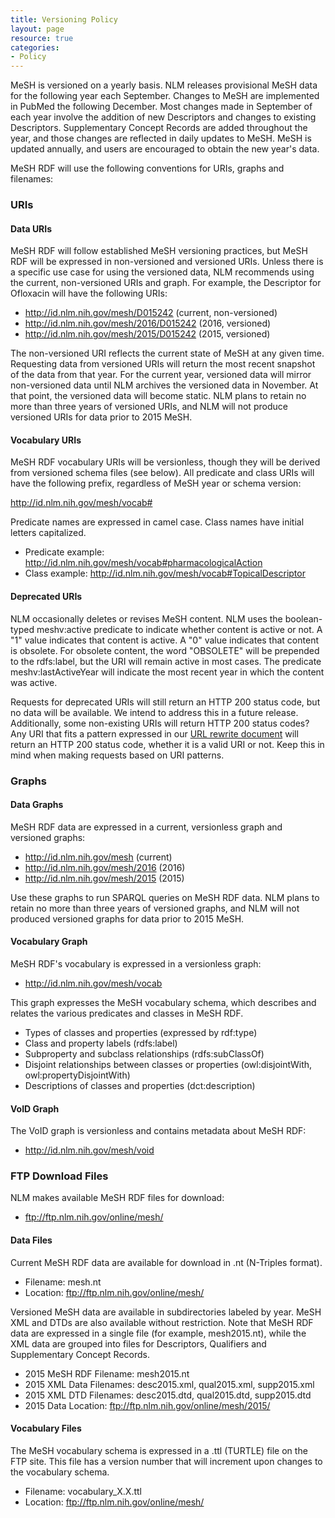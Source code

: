 ```yaml
---
title: Versioning Policy
layout: page
resource: true
categories:
- Policy
---
```


MeSH is versioned on a yearly basis. NLM releases provisional MeSH data for the following year each September. Changes to MeSH are implemented in PubMed the following December. Most changes made in September of each year involve the addition of new Descriptors and changes to existing Descriptors. Supplementary Concept Records are added throughout the year, and those changes are reflected in daily updates to MeSH. MeSH is updated annually, and users are encouraged to obtain the new year's data. 

MeSH RDF will use the following conventions for URIs, graphs and filenames:

### URIs

#### Data URIs

MeSH RDF will follow established MeSH versioning practices, but MeSH RDF will be expressed in non-versioned and versioned URIs. Unless there is a specific use case for using the versioned data, NLM recommends using the current, non-versioned URIs and graph. For example, the Descriptor for Ofloxacin will have the following URIs:

* http://id.nlm.nih.gov/mesh/D015242 (current, non-versioned)
* http://id.nlm.nih.gov/mesh/2016/D015242 (2016, versioned)
* http://id.nlm.nih.gov/mesh/2015/D015242 (2015, versioned)

The non-versioned URI reflects the current state of MeSH at any given time. Requesting data from versioned URIs will return the most recent snapshot of the data from that year. For the current year, versioned data will mirror non-versioned data until NLM archives the versioned data in November. At that point, the versioned data will become static. NLM plans to retain no more than three years of versioned URIs, and NLM will not produce versioned URIs for data prior to 2015 MeSH. 

#### Vocabulary URIs

MeSH RDF vocabulary URIs will be versionless, though they will be derived from versioned schema files (see below). All predicate and class URIs will have the following prefix, regardless of MeSH year or schema version: 

http://id.nlm.nih.gov/mesh/vocab#

Predicate names are expressed in camel case. Class names have initial letters capitalized.

* Predicate example: http://id.nlm.nih.gov/mesh/vocab#pharmacologicalAction
* Class example: http://id.nlm.nih.gov/mesh/vocab#TopicalDescriptor

#### Deprecated URIs

NLM occasionally deletes or revises MeSH content. NLM uses the boolean-typed meshv:active predicate to indicate whether content is active or not. A "1" value indicates that content is active. A "0" value indicates that content is obsolete. For obsolete content, the word "OBSOLETE" will be prepended to the rdfs:label, but the URI will remain active in most cases. The predicate meshv:lastActiveYear will indicate the most recent year in which the content was active. 

Requests for deprecated URIs will still return an HTTP 200 status code, but no data will be available. We intend to address this in a future release. Additionally, some non-existing URIs will return HTTP 200 status codes? Any URI that fits a pattern expressed in our [URL rewrite document](https://github.com/HHS/lodestar/blob/meshrdf/web-ui/src/main/webapp/WEB-INF/urlrewrite.xml) will return an HTTP 200 status code, whether it is a valid URI or not. Keep this in mind when making requests based on URI patterns. 

### Graphs

#### Data Graphs

MeSH RDF data are expressed in a current, versionless graph and versioned graphs:

* http://id.nlm.nih.gov/mesh (current)
* http://id.nlm.nih.gov/mesh/2016 (2016)
* http://id.nlm.nih.gov/mesh/2015 (2015)

Use these graphs to run SPARQL queries on MeSH RDF data. NLM plans to retain no more than three years of versioned graphs, and NLM will not produced versioned graphs for data prior to 2015 MeSH. 

#### Vocabulary Graph

MeSH RDF's vocabulary is expressed in a versionless graph:

* http://id.nlm.nih.gov/mesh/vocab 

This graph expresses the MeSH vocabulary schema, which describes and relates the various predicates and classes in MeSH RDF. 

* Types of classes and properties (expressed by rdf:type)
* Class and property labels (rdfs:label)
* Subproperty and subclass relationships (rdfs:subClassOf)
* Disjoint relationships between classes or properties (owl:disjointWith, owl:propertyDisjointWith)
* Descriptions of classes and properties (dct:description)

#### VoID Graph

The VoID graph is versionless and contains metadata about MeSH RDF:

* http://id.nlm.nih.gov/mesh/void

### FTP Download Files

NLM makes available MeSH RDF files for download:

* ftp://ftp.nlm.nih.gov/online/mesh/

#### Data Files

Current MeSH RDF data are available for download in .nt (N-Triples format). 

* Filename: mesh.nt 
* Location: ftp://ftp.nlm.nih.gov/online/mesh/

Versioned MeSH data are available in subdirectories labeled by year. MeSH XML and DTDs are also available without restriction. Note that MeSH RDF data are expressed in a single file (for example, mesh2015.nt), while the XML data are grouped into files for Descriptors, Qualifiers and Supplementary Concept Records.

* 2015 MeSH RDF Filename: mesh2015.nt 
* 2015 XML Data Filenames: desc2015.xml, qual2015.xml, supp2015.xml
* 2015 XML DTD Filenames: desc2015.dtd, qual2015.dtd, supp2015.dtd
* 2015 Data Location: ftp://ftp.nlm.nih.gov/online/mesh/2015/

#### Vocabulary Files

The MeSH vocabulary schema is expressed in a .ttl (TURTLE) file on the FTP site. This file has a version number that will increment upon changes to the vocabulary schema. 

* Filename: vocabulary_X.X.ttl 
* Location: ftp://ftp.nlm.nih.gov/online/mesh/
